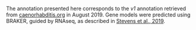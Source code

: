 The annotation presented here corresponds to the _v1_ annotation retrieved from [caenorhabditis.org](http://caenorhabditis.org/) in August 2019. Gene models were predicted using BRAKER, guided by RNAseq, as described in [Stevens et al., 2019](https://pubmed.ncbi.nlm.nih.gov/31007946/). 

